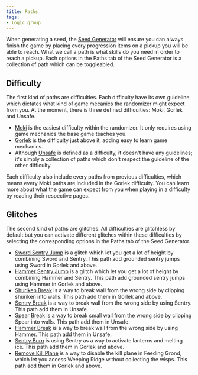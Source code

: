 ```yaml
---
title: Paths
tags:
- logic group
---
```


When generating a seed, the [Seed Generator](/seedgen) will ensure you can always finish the game by placing every progression items on a pickup you will be able to reach. What we call a path is what skills do you need in order to reach a pickup. Each options in the Paths tab of the Seed Generator is a collection of path which can be toggleabled.

## Difficulty

The first kind of paths are difficulties. Each difficulty have its own guideline which dictates what kind of game mecanics the randomizer might expect from you. At the moment, there is three defined difficulties: Moki, Gorlek and Unsafe.

- [Moki](/seedgen/paths/moki) is the easiest difficulty within the randomizer. It only requires using game mechanics the base game teaches you.
- [Gorlek](/seedgen/paths/gorlek) is the difficulty just above it, adding easy to learn game mechanics.
- Although [Unsafe](/seedgen/paths/unsafe) is defined as a difficulty, it doesn't have any guidelines; it's simply a collection of paths which don't respect the guideline of the other difficulty.

Each difficulty also include every paths from previous difficulties, which means every Moki paths are included in the Gorlek difficulty. You can learn more about what the game can expect from you when playing in a difficulty by reading their respective pages.

## Glitches

The second kind of paths are glitches. All difficulties are glitchless by default but you can activate different glitches within these difficulties by selecting the corresponding options in the Paths tab of the Seed Generator.

- [Sword Sentry Jump](/tutorials/movement/sentry-jumps) is a glitch which let you get a lot of height by combining Sword and Sentry. This path add grounded sentry jumps using Sword in Gorlek and above.
- [Hammer Sentry Jump](/tutorials/movement/sentry-jumps) is a glitch which let you get a lot of height by combining Hammer and Sentry. This path add grounded sentry jumps using Hammer in Gorlek and above.
- [Shuriken Break](/tutorials/movement/wall-break#shuriken) is a way to break wall from the wrong side by clipping shuriken into walls. This path add them in Gorlek and above.
- [Sentry Break](/tutorials/movement/wall-break#sentry) is a way to break wall from the wrong side by using Sentry. This path add them in Unsafe.
- [Spear Break](/tutorials/movement/wall-break#spear) is a way to break small wall from the wrong side by clipping Spear into walls. This path add them in Unsafe.
- [Hammer Break](/tutorials/movement/wall-break#hammer) is a way to break wall from the wrong side by using Hammer. This path add them in Unsafe.
- [Sentry Burn](/tutorials/movement/sentry-as-a-fire-source) is using Sentry as a way to activate lanterns and melting ice. This path add them in Gorlek and above.
- [Remove Kill Plane](/tutorials/location/feeding-ground-skip#after-cat-and-mouse) is a way to disable the kill plane in Feeding Grond, which let you access Weeping Ridge without collecting the wisps. This path add them in Gorlek and above.